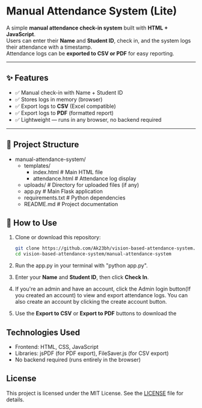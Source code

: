 # Manual Attendance System (Lite)

A simple **manual attendance check-in system** built with **HTML + JavaScript**.  
Users can enter their **Name** and **Student ID**, check in, and the system logs their attendance with a timestamp.  
Attendance logs can be **exported to CSV or PDF** for easy reporting.

---

## ✨ Features

- ✅ Manual check-in with Name + Student ID  
- ✅ Stores logs in memory (browser)  
- ✅ Export logs to **CSV** (Excel compatible)  
- ✅ Export logs to **PDF** (formatted report)  
- ✅ Lightweight — runs in any browser, no backend required  

---

## 📂 Project Structure

- manual-attendance-system/
  - templates/
    - index.html          # Main HTML file
    - attendance.html     # Attendance log display
  - uploads/              # Directory for uploaded files (if any)
  - app.py                # Main Flask application
  - requirements.txt      # Python dependencies
  - README.md             # Project documentation

## 🚀 How to Use

1. Clone or download this repository:

   ```bash
   git clone https://github.com/Ak23bh/vision-based-attendance-system.git
   cd vision-based-attendance-system/manual-attendance-system
   ```

2. Run the app.py in your terminal with "python app.py".

3. Enter your **Name** and **Student ID**, then click **Check In**.
4. If you're an admin and have an account, click the Admin login button(If you created an account) to view and export attendance logs. You can also create an account by clicking the create account button.
5. Use the **Export to CSV** or **Export to PDF** buttons to download the

## Technologies Used

- Frontend: HTML, CSS, JavaScript
- Libraries: jsPDF (for PDF export), FileSaver.js (for CSV export)
- No backend required (runs entirely in the browser)

## License

This project is licensed under the MIT License. See the [LICENSE](https://opensource.org/licenses/MIT) file for details.
